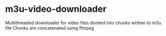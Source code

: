 # m3u-video-downloader

Multithreaded downloader for video files divided into chunks written to m3u file
Chunks are concatenated using ffmpeg

